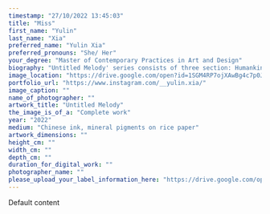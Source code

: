 ```yaml
---
timestamp: "27/10/2022 13:45:03"
title: "Miss"
first_name: "Yulin"
last_name: "Xia"
preferred_name: "Yulin Xia"
preferred_pronouns: "She/ Her"
your_degree: "Master of Contemporary Practices in Art and Design"
biography: "Untitled Melody' series consists of three section: Humankind (0), ME (1) and New chapter (2), which are explorations of sound, the psychological unconscious and the intertwining of body gestures and space. Through automatic painting, I investigate the visual language of the unconscious while listening to music. The id is linked to the involvement, immediacy, and perceptual acuity of the drawing experience, which is released onto the paper through sound. I am interested in observing the creative act of doing work without rationality, sensing my body's response to the melody and witnessing the instantaneous feedback I record on paper with lines or blocks of colour as the id emerges. Strong and soft marks, overlapping lines, sparse and dense lines, these are the forms that depict what music would look like if it could be seen, with some forms floating in the air and others close to the ground, the visual description of a three-dimensional space on a two-dimensional plane. For me, the composition of these paintings is not imagination but rather the fact that I am in that space, feeling everything in music that can emerge and disappear."
image_location: "https://drive.google.com/open?id=1SGM4RP7ojXAwBg4c7p0JwpqlrXk-T5kX"
portfolio_url: "https://www.instagram.com/__yulin.xia/"
image_caption: ""
name_of_photographer: ""
artwork_title: "Untitled Melody"
the_image_is_of_a: "Complete work"
year: "2022"
medium: "Chinese ink, mineral pigments on rice paper"
artwork_dimensions: ""
height_cm: ""
width_cm: ""
depth_cm: ""
duration_for_digital_work: ""
photographer_name: ""
please_upload_your_label_information_here: "https://drive.google.com/open?id=1UAYwvsczPXJtkQXQjIZVvR8Ev9ngPa8u"
---
```


Default content